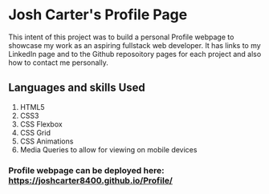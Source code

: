 # Josh Carter's Profile Page
This intent of this project was to build a personal Profile webpage to showcase my work as an aspiring fullstack web developer. It has links to my LinkedIn page and to the Github reposoitory pages for each project and also how to contact me personally. 

## Languages and skills Used
1. HTML5
2. CSS3
3. CSS Flexbox
4. CSS Grid 
5. CSS Animations
6. Media Queries to allow for viewing on mobile devices

### Profile webpage can be deployed here: https://joshcarter8400.github.io/Profile/
